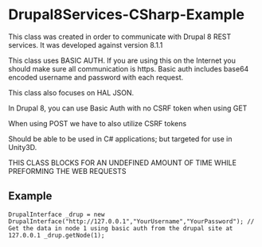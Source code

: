 # Drupal8Services-CSharp-Example

This class was created in order to communicate with Drupal 8 REST
services. It was developed against version 8.1.1

This class uses BASIC AUTH. If you are using this on the Internet
you should make sure all communication is https.
Basic auth includes base64 encoded username and password with each
request.

This class also focuses on HAL JSON.

In Drupal 8, you can use Basic Auth with no CSRF token when using GET

When using POST we have to also utilize CSRF tokens

Should be able to be used in C# applications; but targeted for use in Unity3D.

THIS CLASS BLOCKS FOR AN UNDEFINED AMOUNT OF TIME WHILE PREFORMING THE WEB REQUESTS

## Example
`
DrupalInterface _drup = new DrupalInterface("http://127.0.0.1","YourUsername","YourPassword");
// Get the data in node 1 using basic auth from the drupal site at 127.0.0.1
_drup.getNode(1);
`